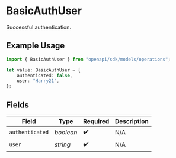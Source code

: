 # BasicAuthUser

Successful authentication.

## Example Usage

```typescript
import { BasicAuthUser } from "openapi/sdk/models/operations";

let value: BasicAuthUser = {
    authenticated: false,
    user: "Harry21",
};
```

## Fields

| Field              | Type               | Required           | Description        |
| ------------------ | ------------------ | ------------------ | ------------------ |
| `authenticated`    | *boolean*          | :heavy_check_mark: | N/A                |
| `user`             | *string*           | :heavy_check_mark: | N/A                |